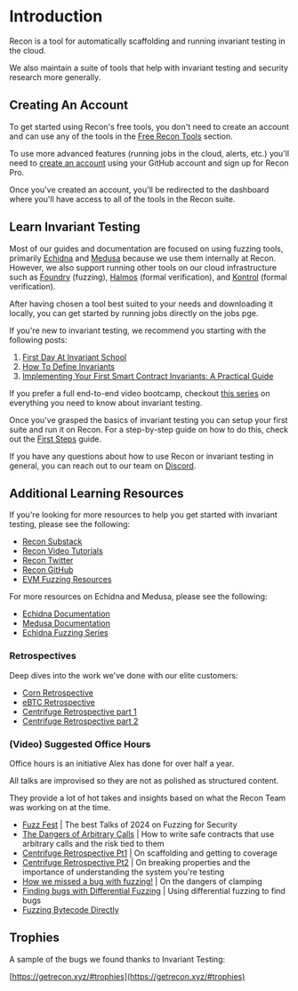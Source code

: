# Introduction 

Recon is a tool for automatically scaffolding and running invariant testing in the cloud.

We also maintain a suite of tools that help with invariant testing and security research more generally.

## Creating An Account

To get started using Recon's free tools, you don't need to create an account and can use any of the tools in the [Free Recon Tools](../tools/medusa_scraper.md) section. 

To use more advanced features (running jobs in the cloud, alerts, etc.) you'll need to [create an account](https://getrecon.xyz/auth/signin?callbackUrl=https%3A%2F%2Fgetrecon.xyz%2Fdashboard) using your GitHub account and sign up for Recon Pro. 

Once you've created an account, you'll be redirected to the dashboard where you'll have access to all of the tools in the Recon suite.

## Learn Invariant Testing

Most of our guides and documentation are focused on using fuzzing tools, primarily [Echidna](https://github.com/crytic/echidna) and [Medusa](https://github.com/crytic/medusa) because we use them internally at Recon. However, we also support running other tools on our cloud infrastructure such as [Foundry](https://github.com/foundry-rs/foundry) (fuzzing), [Halmos](https://github.com/a16z/halmos) (formal verification), and [Kontrol](https://github.com/runtimeverification/kontrol) (formal verification). 

After having chosen a tool best suited to your needs and downloading it locally, you can get started by running jobs directly on the jobs pge.

If you're new to invariant testing, we recommend you starting with the following posts: 

1. [First Day At Invariant School](https://getrecon.substack.com/p/first-day-at-invariant-school?r=34r2zr)
2. [How To Define Invariants](https://getrecon.substack.com/p/how-to-define-invariants?r=34r2zr)
3. [Implementing Your First Smart Contract Invariants: A Practical Guide](https://getrecon.substack.com/p/implementing-your-first-few-invariants?r=34r2zr)

If you prefer a full end-to-end video bootcamp, checkout [this series](https://getrecon.xyz/bootcamp) on everything you need to know about invariant testing.

Once you've grasped the basics of invariant testing you can setup your first suite and run it on Recon. For a step-by-step guide on how to do this, check out the [First Steps](./first_steps.md) guide.

<!-- or use the documentation in the _Using Recon_ section to help guide you.  -->

If you have any questions about how to use Recon or invariant testing in general, you can reach out to our team on [Discord](https://discord.gg/aCZrCBZdFd).

## Additional Learning Resources

If you're looking for more resources to help you get started with invariant testing, please see the following: 

- [Recon Substack](https://getrecon.substack.com)
- [Recon Video Tutorials](https://getrecon.xyz/media)
- [Recon Twitter](https://x.com/getrecon)
- [Recon GitHub](https://github.com/Recon-Fuzz)
- [EVM Fuzzing Resources](https://github.com/perimetersec/evm-fuzzing-resources)

For more resources on Echidna and Medusa, please see the following: 

- [Echidna Documentation](https://secure-contracts.com/program-analysis/echidna/index.html)
- [Medusa Documentation](https://secure-contracts.com/program-analysis/medusa/docs/src/index.html)
- [Echidna Fuzzing Series](https://youtube.com/playlist?list=PLciHOL_J7Iwqdja9UH4ZzE8dP1IxtsBXI&si=Mar9xYrg4Ie-vc_0)



### Retrospectives

Deep dives into the work we've done with our elite customers:

- [Corn Retrospective](https://getrecon.substack.com/p/corn-engagement-retrospective)
- [eBTC Retrospective](https://getrecon.substack.com/p/ebtc-retrospective)
- [Centrifuge Retrospective part 1](https://getrecon.substack.com/p/lessons-learned-from-fuzzing-centrifuge)
- [Centrifuge Retrospective part 2](https://getrecon.substack.com/p/lessons-learned-from-fuzzing-centrifuge-059)


### (Video) Suggested Office Hours

Office hours is an initiative Alex has done for over half a year.

All talks are improvised so they are not as polished as structured content.

They provide a lot of hot takes and insights based on what the Recon Team was working on at the time.

- [Fuzz Fest](https://www.youtube.com/watch?v=Cqmu-mhSLt8) | The best Talks of 2024 on Fuzzing for Security
- [The Dangers of Arbitrary Calls](https://www.youtube.com/watch?v=8-qWL2Dcgpc) | How to write safe contracts that use arbitrary calls and the risk tied to them
- [Centrifuge Retrospective Pt1](https://www.youtube.com/watch?v=AT3fMhPDZFU) | On scaffolding and getting to coverage
- [Centrifuge Retrospective Pt2](https://www.youtube.com/watch?v=eBVp6WyEIx4) | On breaking properties and the importance of understanding the system you're testing
- [How we missed a bug with fuzzing!](https://www.youtube.com/watch?v=fXG2JwvoFZ0&t=8s) | On the dangers of clamping
- [Finding bugs with Differential Fuzzing](https://www.youtube.com/watch?v=AMCN1HP84BQ) | Using differential fuzzing to find bugs
- [Fuzzing Bytecode Directly](https://www.youtube.com/watch?v=RWvA9myV_LQ)

## Trophies 

A sample of the bugs we found thanks to Invariant Testing:

[https://getrecon.xyz/#trophies](https://getrecon.xyz/#trophies)